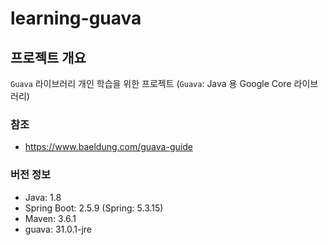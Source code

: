 # learning-guava

## 프로젝트 개요

`Guava` 라이브러리 개인 학습을 위한 프로젝트 (`Guava`: Java 용 Google Core 라이브러리)

### 참조

- https://www.baeldung.com/guava-guide

### 버전 정보

- Java: 1.8
- Spring Boot: 2.5.9 (Spring: 5.3.15)
- Maven: 3.6.1
- guava: 31.0.1-jre
